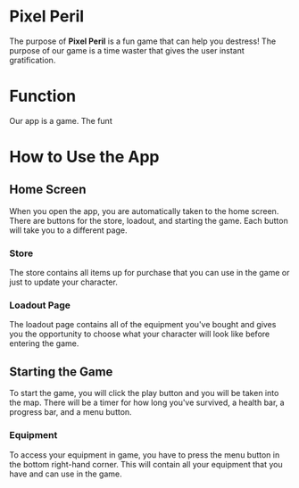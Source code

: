 # Pixel Peril
The purpose of **Pixel Peril** is a fun game that can help you destress! The purpose of our game is a time waster that gives the user instant gratification.
# Function
Our app is a game. The funt
# How to Use the App
## Home Screen
When you open the app, you are automatically taken to the home screen. There are buttons for the store, loadout, and starting the game. Each button will take you to a different page.
### Store
The store contains all items up for purchase that you can use in the game or just to update your character.
### Loadout Page
The loadout page contains all of the equipment you've bought and gives you the opportunity to choose what your character will look like before entering the game.
## Starting the Game
To start the game, you will click the play button and you will be taken into the map. There will be a timer for how long you've survived, a health bar, a progress bar, and a menu button.
### Equipment
To access your equipment in game, you have to press the menu button in the bottom right-hand corner. This will contain all your equipment that you have and can use in the game.